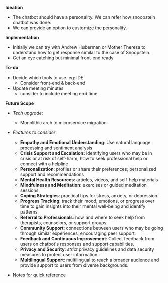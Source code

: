 **Ideation**
- The chatbot should have a personality. We can refer how snoopstein chatbot was done.
- We can provide an option to customize the personality. 


**Implementation**
- Initially we can try with Andrew Huberman or Mother Theresa to understand how to get response similar to the case of Snoopstein.
- Get an eye catching but minimal front-end ready  

**To-do**
- Decide which tools to use. eg: IDE
  - Consider front-end & back-end
- Update meeting minutes
  - consider to include meeting end time

**Future Scope** 
- _Tech upgrade_: 
  - Monolithic arch to microservice migration 
- _Features to consider_:
  - **Empathy and Emotional Understanding**: Use natural language processing and sentiment analysis
  - **Crisis Support and Escalation**: identifying users who may be in crisis or at risk of self-harm; how to seek professional help or connect with a helpline
  - **Personalization**: profiles or share their preferences; personalized support and recommendations
  - **Mental Health Resources**:  articles, videos, and self-help materials
  - **Mindfulness and Meditation**: exercises or guided meditation sessions 
  - **Coping Strategies**: practical tips for stress, anxiety, or depression.
  - **Progress Tracking**: track their mood, emotions, or progress over time to gain insights into their mental well-being and identify patterns
  - **Referral to Professionals**: how and where to seek help from therapists, counselors, or support groups.
  - **Community Support**: connections between users who may be going through similar experiences, encouraging peer support.
  - **Feedback and Continuous Improvement**: Collect feedback from users on chatbot's responses and support capabilities.
  - **Privacy and Security**: _strict_ privacy guidelines and data security measures to protect user information.
  - **Multilingual Support**: multilingual to reach a broader audience and provide support to users from diverse backgrounds.
  
  
- [Notes for quick reference](https://docs.google.com/document/d/1Kzqg4lyQfeKj0JlYseAoTHpWlFvCInm-v72zGA_8oJc/edit?usp=sharing)
